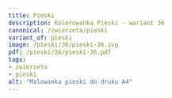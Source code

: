 ```yaml
---
title: Pieski
description: Kolorowanka Pieski - wariant 36
canonical: /zwierzeta/pieski
variant_of: pieski
image: /pieski/36/pieski-36.svg
pdf: /pieski/36/pieski-36.pdf
tags:
- zwierzeta
- pieski
alt: "Malowanka pieski do druku A4"
---
```

